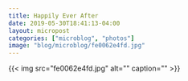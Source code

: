 ```yaml
---
title: Happily Ever After
date: 2019-05-30T18:41:13-04:00
layout: micropost
categories: ["microblog", "photos"]
image: "blog/microblog/fe0062e4fd.jpg"
---
```


{{< img src="fe0062e4fd.jpg" alt="" caption="" >}}




